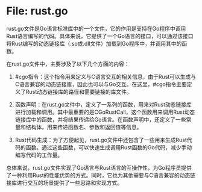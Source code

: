 # File: rust.go

rust.go文件是Go语言标准库中的一个文件，它的作用是支持在Go程序中调用Rust语言编写的代码。具体来说，它提供了一个Go语言的接口，可以通过该接口将Rust编写的动态链接库（.so或.dll文件）加载到Go程序中，并调用其中的函数。

在rust.go文件中，主要涉及了以下几个方面的内容：

1. #cgo指令：这个指令用来定义与C语言交互的相关信息，由于Rust可以生成与C语言兼容的动态链接库，因此也可以与Go交互。在这里，#cgo指令主要定义了Rust动态链接库的路径和需要链接的库文件。

2. 函数声明：在rust.go文件中，定义了一系列的函数，用来对Rust动态链接库进行加载和调用。其中最重要的是CGoRustCall，这个函数用来调用Rust动态链接库中的函数，并将结果传递给Go语言。在函数声明中，还定义了一些常量和结构体，用来传递函数名、参数和返回值等信息。

3. Rust代码生成：为了方便起见，rust.go文件中还包含了一些用来生成Rust代码的函数。通过这些函数，可以快速生成调用Rust函数的Go代码，减少手动编写代码的工作量。

总体来说，rust.go文件实现了Go语言与Rust语言的互操作性，为Go程序员提供了一种利用Rust的性能优势的方式。同时，它也为其他需要与C语言兼容的动态链接库进行交互的场景提供了一些思路和实现方式。

